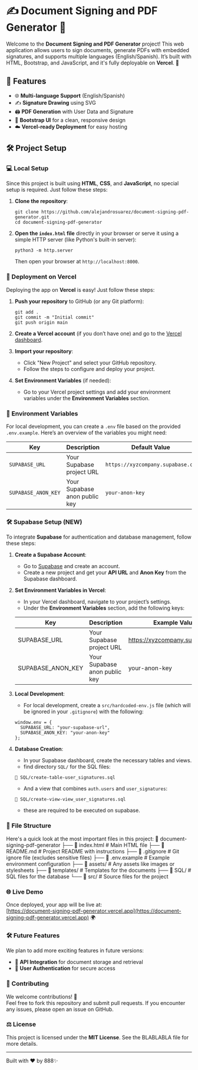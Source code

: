 # ✍️ Document Signing and PDF Generator 📝

Welcome to the **Document Signing and PDF Generator** project! This web application allows users to sign documents, generate PDFs with embedded signatures, and supports multiple languages (English/Spanish). It’s built with HTML, Bootstrap, and JavaScript, and it's fully deployable on **Vercel**. 🚀

## 🌟 Features

- 🌐 **Multi-language Support** (English/Spanish)
- ✍️ **Signature Drawing** using SVG
- 🖨️ **PDF Generation** with User Data and Signature
- 🎨 **Bootstrap UI** for a clean, responsive design
- ☁️ **Vercel-ready Deployment** for easy hosting

## 🛠️ Project Setup

### 💻 Local Setup

Since this project is built using **HTML**, **CSS**, and **JavaScript**, no special setup is required. Just follow these steps:

1. **Clone the repository**:
   ```
   git clone https://github.com/alejandrosuarez/document-signing-pdf-generator.git
   cd document-signing-pdf-generator
   ```

2. **Open the `index.html` file** directly in your browser or serve it using a simple HTTP server (like Python's built-in server):
   ```
   python3 -m http.server
   ```
   Then open your browser at `http://localhost:8000`.

### 🚀 Deployment on Vercel

Deploying the app on **Vercel** is easy! Just follow these steps:

1. **Push your repository** to GitHub (or any Git platform):
   ```
   git add .
   git commit -m "Initial commit"
   git push origin main
   ```

2. **Create a Vercel account** (if you don’t have one) and go to the [Vercel dashboard](https://vercel.com/dashboard).

3. **Import your repository**:
   - Click "New Project" and select your GitHub repository.
   - Follow the steps to configure and deploy your project.

4. **Set Environment Variables** (if needed):
   - Go to your Vercel project settings and add your environment variables under the **Environment Variables** section.

### 🧩 Environment Variables

For local development, you can create a `.env` file based on the provided `.env.example`. Here’s an overview of the variables you might need:

| Key                        | Description                               | Default Value              |
|----------------------------|-------------------------------------------|----------------------------|
| `SUPABASE_URL`                 | Your Supabase project URL              | `https://xyzcompany.supabase.co`         |
| `SUPABASE_ANON_KEY`            | Your Supabase anon public key          | `your-anon-key`                          |


### 🛠️ Supabase Setup (NEW)

To integrate **Supabase** for authentication and database management, follow these steps:

1. **Create a Supabase Account**:  
   - Go to [Supabase](https://supabase.com) and create an account.  
   - Create a new project and get your **API URL** and **Anon Key** from the Supabase dashboard.  

2. **Set Environment Variables in Vercel**:  
   - In your Vercel dashboard, navigate to your project’s settings.  
   - Under the **Environment Variables** section, add the following keys:

   | Key                         | Description                            | Example Value                          |
   |-----------------------------|----------------------------------------|----------------------------------------|
   | SUPABASE_URL                 | Your Supabase project URL              | https://xyzcompany.supabase.co         |
   | SUPABASE_ANON_KEY            | Your Supabase anon public key          | your-anon-key                          |

3. **Local Development**:  
   - For local development, create a `src/hardcoded-env.js` file (which will be ignored in your `.gitignore`) with the following:

   ```
   window.env = {
     SUPABASE_URL: "your-supabase-url",
     SUPABASE_ANON_KEY: "your-anon-key"
   };
   ```

4. **Database Creation**:  
   - In your Supabase dashboard, create the necessary tables and views. 
   - find directory `SQL/` for the SQL files:

   ```
   📁 SQL/create-table-user_signatures.sql
   ```

   - And a view that combines `auth.users` and `user_signatures`:

   ```
   📁 SQL/create-view-view_user_signatures.sql
   ```
   - these are required to be executed on supabase.

### 📂 File Structure

Here's a quick look at the most important files in this project:
📁 document-signing-pdf-generator
├── 📄 index.html          # Main HTML file
├── 📄 README.md           # Project README with instructions
├── 📄 .gitignore          # Git ignore file (excludes sensitive files)
├── 📄 .env.example        # Example environment configuration
├── 📁 assets/             # Any assets like images or stylesheets
├── 📁 templates/          # Templates for the documents
├── 📁 SQL/                # SQL files for the database
└── 📁 src/                # Source files for the project

### 🌐 Live Demo

Once deployed, your app will be live at:  
[https://document-signing-pdf-generator.vercel.app](https://document-signing-pdf-generator.vercel.app) 🌍

### 🛠️ Future Features

We plan to add more exciting features in future versions:

- 🔐 **API Integration** for document storage and retrieval
- 👤 **User Authentication** for secure access

### 🙌 Contributing

We welcome contributions! 🎉  
Feel free to fork this repository and submit pull requests. If you encounter any issues, please open an issue on GitHub.

### ⚖️ License

This project is licensed under the **MIT License**. See the BLABLABLA file for more details.

---

Built with ❤️ by 888✨